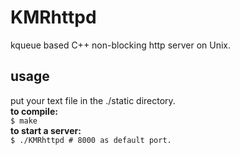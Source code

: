 # KMRhttpd
kqueue based C++ non-blocking http server on Unix.

## usage
put your text file in the ./static directory.  
<b>to compile:</b>  
`
$ make  
`  
<b>to start a server:</b>  
`
$ ./KMRhttpd # 8000 as default port.
`
